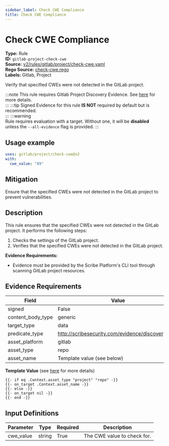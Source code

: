 ```yaml
---
sidebar_label: Check CWE Compliance
title: Check CWE Compliance
---  
```

# Check CWE Compliance  
**Type:** Rule  
**ID:** `gitlab-project-check-cwe`  
**Source:** [v2/rules/gitlab/project/check-cwe.yaml](https://github.com/scribe-public/sample-policies/blob/main/v2/rules/gitlab/project/check-cwe.yaml)  
**Rego Source:** [check-cwe.rego](https://github.com/scribe-public/sample-policies/blob/main/v2/rules/gitlab/project/check-cwe.rego)  
**Labels:** Gitlab, Project  

Verify that specified CWEs were not detected in the GitLab project.

:::note 
This rule requires Gitlab Project Discovery Evidence. See [here](/docs/platforms/discover#gitlab-discovery) for more details.  
::: 
:::tip 
Signed Evidence for this rule **IS NOT** required by default but is recommended.  
::: 
:::warning  
Rule requires evaluation with a target. Without one, it will be **disabled** unless the `--all-evidence` flag is provided.
::: 

## Usage example

```yaml
uses: gitlab/project/check-cwe@v2
with:
  cwe_value: "89"
```

## Mitigation  
Ensure that the specified CWEs were not detected in the GitLab project to prevent vulnerabilities.


## Description  
This rule ensures that the specified CWEs were not detected in the GitLab project.
It performs the following steps:

1. Checks the settings of the GitLab project.
2. Verifies that the specified CWEs were not detected in the GitLab project.

**Evidence Requirements:**
- Evidence must be provided by the Scribe Platform's CLI tool through scanning GitLab project resources.

## Evidence Requirements  
| Field | Value |
|-------|-------|
| signed | False |
| content_body_type | generic |
| target_type | data |
| predicate_type | http://scribesecurity.com/evidence/discovery/v0.1 |
| asset_platform | gitlab |
| asset_type | repo |
| asset_name | Template value (see below) |

**Template Value** (see [here](/docs/valint/initiatives#template-arguments) for more details)

```
{{- if eq .Context.asset_type "project" "repo" -}}
{{- on_target .Context.asset_name -}}
{{- else -}}
{{- on_target nil -}}
{{- end -}}
```

## Input Definitions  
| Parameter | Type | Required | Description |
|-----------|------|----------|-------------|
| cwe_value | string | True | The CWE value to check for. |

